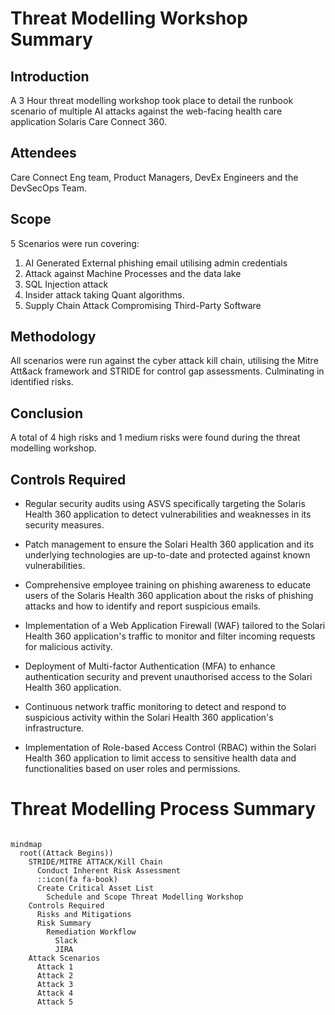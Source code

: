 
# Threat Modelling Workshop Summary



## Introduction

A 3 Hour threat modelling workshop took place to detail the runbook scenario of multiple AI attacks against the web-facing health care application Solaris Care Connect 360.



## Attendees

Care Connect Eng team, Product Managers, DevEx Engineers and the DevSecOps Team.



## Scope

5 Scenarios were run covering: 
1. AI Generated External phishing email utilising admin credentials 
2. Attack against Machine Processes and the data lake
3. SQL Injection attack 
4. Insider attack taking Quant algorithms.
5. Supply Chain Attack Compromising Third-Party Software



## Methodology

All scenarios were run against the cyber attack kill chain, utilising the Mitre Att&ack framework and STRIDE for control gap assessments. Culminating in identified risks. 



## Conclusion

A total of 4 high risks and 1 medium risks were found during the threat modelling workshop.



## Controls Required



- Regular security audits using ASVS specifically targeting the Solaris Health 360 application to detect vulnerabilities and weaknesses in its security measures.

- Patch management to ensure the Solari Health 360 application and its underlying technologies are up-to-date and protected against known vulnerabilities.

- Comprehensive employee training on phishing awareness to educate users of the Solaris Health 360 application about the risks of phishing attacks and how to identify and report suspicious emails.

- Implementation of a Web Application Firewall (WAF) tailored to the Solari Health 360 application's traffic to monitor and filter incoming requests for malicious activity.

- Deployment of Multi-factor Authentication (MFA) to enhance authentication security and prevent unauthorised access to the Solari Health 360 application.

- Continuous network traffic monitoring to detect and respond to suspicious activity within the Solari Health 360 application's infrastructure.

- Implementation of Role-based Access Control (RBAC) within the Solari Health 360 application to limit access to sensitive health data and functionalities based on user roles and permissions.



# Threat Modelling Process Summary



```mermaid

mindmap
  root((Attack Begins))
    STRIDE/MITRE ATTACK/Kill Chain
      Conduct Inherent Risk Assessment
      ::icon(fa fa-book)
      Create Critical Asset List
        Schedule and Scope Threat Modelling Workshop
    Controls Required
      Risks and Mitigations
      Risk Summary
        Remediation Workflow
          Slack
          JIRA
    Attack Scenarios
      Attack 1
      Attack 2
      Attack 3
      Attack 4
      Attack 5
